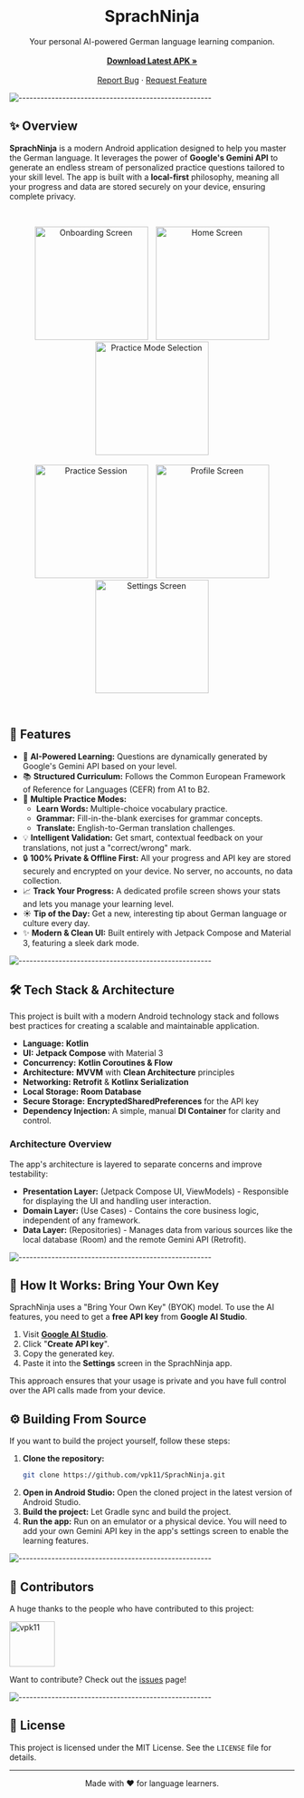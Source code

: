 <br/>
<p align="center">
  <a href="#">
    <!-- Suggestion: Add a project logo here -->
    <!-- <img src="logo.png" alt="Logo" width="80" height="80"> -->
  </a>

  <h1 align="center">SprachNinja</h1>

  <p align="center">
    Your personal AI-powered German language learning companion.
    <br/>
    <br/>
    <a href="https://github.com/vpk11/SprachNinja/releases/latest"><strong>Download Latest APK »</strong></a>
    <br/>
    <br/>
    <a href="https://github.com/vpk11/SprachNinja/issues">Report Bug</a>
    ·
    <a href="https://github.com/vpk11/SprachNinja/issues">Request Feature</a>
  </p>
</p>

![-----------------------------------------------------](https://raw.githubusercontent.com/andreasbm/readme/master/assets/lines/aqua.png)

## ✨ Overview

**SprachNinja** is a modern Android application designed to help you master the German language. It leverages the power of **Google's Gemini API** to generate an endless stream of personalized practice questions tailored to your skill level. The app is built with a **local-first** philosophy, meaning all your progress and data are stored securely on your device, ensuring complete privacy.

<br>
<p align="center">
  <img src="/assets/01.jpg" alt="Onboarding Screen" width="200" hspace="5">
  <img src="/assets/02.jpg" alt="Home Screen" width="200" hspace="5">
  <img src="/assets/03.jpg" alt="Practice Mode Selection" width="200" hspace="5">
  <br><br>
  <img src="/assets/04.jpg" alt="Practice Session" width="200" hspace="5">
  <img src="/assets/05.jpg" alt="Profile Screen" width="200" hspace="5">
  <img src="/assets/06.jpg" alt="Settings Screen" width="200" hspace="5">
</p>
<br>

## 🚀 Features

*   🤖 **AI-Powered Learning:** Questions are dynamically generated by Google's Gemini API based on your level.
*   📚 **Structured Curriculum:** Follows the Common European Framework of Reference for Languages (CEFR) from A1 to B2.
*   🎯 **Multiple Practice Modes:**
    *   **Learn Words:** Multiple-choice vocabulary practice.
    *   **Grammar:** Fill-in-the-blank exercises for grammar concepts.
    *   **Translate:** English-to-German translation challenges.
*   💡 **Intelligent Validation:** Get smart, contextual feedback on your translations, not just a "correct/wrong" mark.
*   🔒 **100% Private & Offline First:** All your progress and API key are stored securely and encrypted on your device. No server, no accounts, no data collection.
*   📈 **Track Your Progress:** A dedicated profile screen shows your stats and lets you manage your learning level.
*   ☀️ **Tip of the Day:** Get a new, interesting tip about German language or culture every day.
*   ✨ **Modern & Clean UI:** Built entirely with Jetpack Compose and Material 3, featuring a sleek dark mode.

![-----------------------------------------------------](https://raw.githubusercontent.com/andreasbm/readme/master/assets/lines/aqua.png)

## 🛠️ Tech Stack & Architecture

This project is built with a modern Android technology stack and follows best practices for creating a scalable and maintainable application.

*   **Language:** **Kotlin**
*   **UI:** **Jetpack Compose** with Material 3
*   **Concurrency:** **Kotlin Coroutines & Flow**
*   **Architecture:** **MVVM** with **Clean Architecture** principles
*   **Networking:** **Retrofit** & **Kotlinx Serialization**
*   **Local Storage:** **Room Database**
*   **Secure Storage:** **EncryptedSharedPreferences** for the API key
*   **Dependency Injection:** A simple, manual **DI Container** for clarity and control.

### Architecture Overview

The app's architecture is layered to separate concerns and improve testability:

*   **Presentation Layer:** (Jetpack Compose UI, ViewModels) - Responsible for displaying the UI and handling user interaction.
*   **Domain Layer:** (Use Cases) - Contains the core business logic, independent of any framework.
*   **Data Layer:** (Repositories) - Manages data from various sources like the local database (Room) and the remote Gemini API (Retrofit).

![-----------------------------------------------------](https://raw.githubusercontent.com/andreasbm/readme/master/assets/lines/aqua.png)

## 🔑 How It Works: Bring Your Own Key

SprachNinja uses a "Bring Your Own Key" (BYOK) model. To use the AI features, you need to get a **free API key** from **Google AI Studio**.

1.  Visit [**Google AI Studio**](https://aistudio.google.com/app/apikey).
2.  Click "**Create API key**".
3.  Copy the generated key.
4.  Paste it into the **Settings** screen in the SprachNinja app.

This approach ensures that your usage is private and you have full control over the API calls made from your device.

## ⚙️ Building From Source

If you want to build the project yourself, follow these steps:

1.  **Clone the repository:**
    ```sh
    git clone https://github.com/vpk11/SprachNinja.git
    ```
2.  **Open in Android Studio:**
    Open the cloned project in the latest version of Android Studio.
3.  **Build the project:**
    Let Gradle sync and build the project.
4.  **Run the app:**
    Run on an emulator or a physical device. You will need to add your own Gemini API key in the app's settings screen to enable the learning features.

![-----------------------------------------------------](https://raw.githubusercontent.com/andreasbm/readme/master/assets/lines/aqua.png)

## 🤝 Contributors

A huge thanks to the people who have contributed to this project:

<a href="https://github.com/vpk11">
  <img src="https://github.com/vpk11.png?size=80" width="80px;" alt="vpk11"/>
  <br />
</a>

Want to contribute? Check out the [issues](https://github.com/vpk11/SprachNinja/issues) page!

![-----------------------------------------------------](https://raw.githubusercontent.com/andreasbm/readme/master/assets/lines/aqua.png)

## 📜 License

This project is licensed under the MIT License. See the `LICENSE` file for details.

---
<p align="center">
  Made with ❤️ for language learners.
</p>
